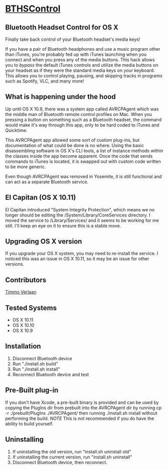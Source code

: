 # [BTHSControl](https://github.com/JamesFator/BTHSControl)
## Bluetooth Headset Control for OS X
Finally take back control of your Bluetooth headset's media keys!

If you have a pair of Bluetooth headphones and use a music program other
than iTunes, you're probably fed up with iTunes launching when you
connect and when you press any of the media buttons. This hack allows you
to *bypass* the default iTunes controls and utilize the media buttons
on your headset as if they were the standard media keys on your keyboard.
This allows you to control playing, pausing, and skipping tracks in
programs such as Spotify, VLC, and many more!


## What is happening under the hood

Up until OS X 10.9, there was a system app called AVRCPAgent which
was the middle man of Bluetooth remote control profiles on Mac.
When you pressing a button on something such as a Bluetooth headset,
the command would make it's way through this app, only to be hard
coded to iTunes and Quicktime.

This AVRCPAgent app allowed some sort of custom plug-ins, but
documentation of what could be done is no where. Using the basic
disassembling software in OS X's CLI tools, a list of instance methods
within the classes inside the app become apparent. Once the code that
sends commands to iTunes is located, it is swapped out with custom
code written to be more generic.

Even though AVRCPAgent was removed in Yosemite, it is still functional
and can act as a separate Bluetooth service.


## El Capitan (OS X 10.11)

El Capitan introduced "System Integrity Protection", which means we no
longer should be editing the /System/Library/CoreServices directory.
I moved the service to /Library/Services/ and it seems to be working
for me still. I'll keep an eye on it to ensure this is a stable move.


## Upgrading OS X version

If you upgrade your OS X system, you may need to re-install the
service. I noticed this was an issue in OS X 10.11, so it may be
an issue for other versions.


## Contributors

[Timmo Verlaan](https://github.com/tverlaan)


## Tested Systems

* OS X 10.11
* OS X 10.10
* OS X 10.9


## Installation

1. Disconnect Bluetooth device
2. Run "./install.sh build"
3. Run "./install.sh install"
4. Reconnect Bluetooth device and test


## Pre-Built plug-in

If you don't have Xcode, a pre-built binary is provided and can be used
by copying the PlugIns dir from prebuilt into the AVRCPAgent dir by running
  cp -r ./prebuilt/PlugIns ./AVRCPAgent/
then running
  ./install.sh install
without performing the build. *NOTE* This is not recommended if you do have
the ability to build yourself.


## Uninstalling

1. If uninstalling the old version, run "install.sh uninstall old"
2. If uninstalling the current version, run "install.sh uninstall"
3. Disconnect Bluetooth device, then reconnect.
